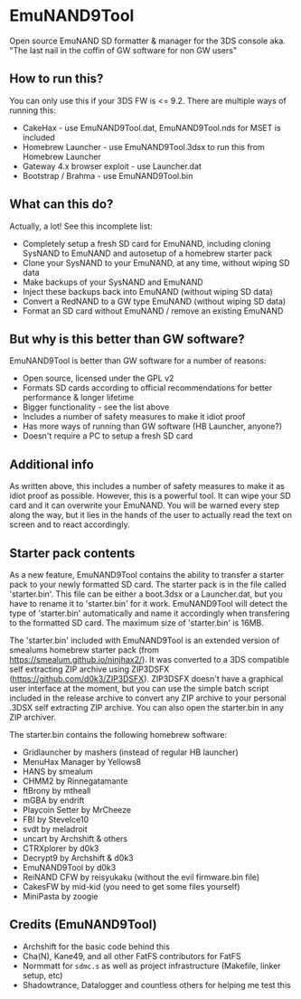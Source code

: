 # EmuNAND9Tool
Open source EmuNAND SD formatter & manager for the 3DS console
aka. "The last nail in the coffin of GW software for non GW users"

## How to run this?
You can only use this if your 3DS FW is <= 9.2. There are multiple ways of running this:
* CakeHax - use EmuNAND9Tool.dat, EmuNAND9Tool.nds for MSET is included
* Homebrew Launcher - use EmuNAND9Tool.3dsx to run this from Homebrew Launcher
* Gateway 4.x browser exploit - use Launcher.dat
* Bootstrap / Brahma - use EmuNAND9Tool.bin

## What can this do?
Actually, a lot! See this incomplete list:
* Completely setup a fresh SD card for EmuNAND, including cloning SysNAND to EmuNAND and autosetup of a homebrew starter pack
* Clone your SysNAND to your EmuNAND, at any time, without wiping SD data
* Make backups of your SysNAND and EmuNAND
* Inject these backups back into EmuNAND (without wiping SD data)
* Convert a RedNAND to a GW type EmuNAND (without wiping SD data)
* Format an SD card without EmuNAND / remove an existing EmuNAND

## But why is this better than GW software?
EmuNAND9Tool is better than GW software for a number of reasons:
* Open source, licensed under the GPL v2
* Formats SD cards according to official recommendations for better performance & longer lifetime
* Bigger functionality - see the list above
* Includes a number of safety measures to make it idiot proof
* Has more ways of running than GW software (HB Launcher, anyone?)
* Doesn't require a PC to setup a fresh SD card

## Additional info
As written above, this includes a number of safety measures to make it as idiot proof as possible. However, this is a powerful tool. It can wipe your SD card and it can overwrite your EmuNAND. You will be warned every step along the way, but it lies in the hands of the user to actually read the text on screen and to react accordingly.

## Starter pack contents
As a new feature, EmuNAND9Tool contains the ability to transfer a starter pack to your newly formatted SD card. The starter pack is in the file called 'starter.bin'. This file can be either a boot.3dsx or a Launcher.dat, but you have to rename it to 'starter.bin' for it work. EmuNAND9Tool will detect the type of 'starter.bin' automatically and name it accordingly when transfering to the formatted SD card. The maximum size of 'starter.bin' is 16MB.

The 'starter.bin' included with EmuNAND9Tool is an extended version of smealums homebrew starter pack (from https://smealum.github.io/ninjhax2/). It was converted to a 3DS compatible self extracting ZIP archive using ZIP3DSFX (https://github.com/d0k3/ZIP3DSFX). ZIP3DSFX doesn't have a graphical user interface at the moment, but you can use the simple batch script included in the release archive to convert any ZIP archive to your personal .3DSX self extracting ZIP archive. You can also open the starter.bin in any ZIP archiver.

The starter.bin contains the following homebrew software:
* Gridlauncher by mashers (instead of regular HB launcher)
* MenuHax Manager by Yellows8
* HANS by smealum
* CHMM2 by Rinnegatamante
* ftBrony by mtheall
* mGBA by endrift
* Playcoin Setter by MrCheeze
* FBI by SteveIce10
* svdt by meladroit
* uncart by Archshift & others
* CTRXplorer by d0k3
* Decrypt9 by Archshift & d0k3
* EmuNAND9Tool by d0k3
* ReiNAND CFW by reisyukaku (without the evil firmware.bin file)
* CakesFW by mid-kid (you need to get some files yourself)
* MiniPasta by zoogie

## Credits (EmuNAND9Tool)
* Archshift for the basic code behind this
* Cha(N), Kane49, and all other FatFS contributors for FatFS
* Normmatt for `sdmc.s` as well as project infrastructure (Makefile, linker setup, etc)
* Shadowtrance, Datalogger and countless others for helping me test this

